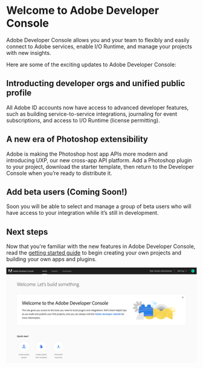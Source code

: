 # Welcome to Adobe Developer Console

Adobe Developer Console allows you and your team to flexibly and easily connect to Adobe services, enable I/O Runtime, and manage your projects with new insights. 

Here are some of the exciting updates to Adobe Developer Console:

## Introducting developer orgs and unified public profile
    
All Adobe ID accounts now have access to advanced developer features, such as building service-to-service integrations, journaling for event subscriptions, and access to I/O Runtime (license permitting).

## A new era of Photoshop extensibility 
    
Adobe is making the Photoshop host app APIs more modern and introducing UXP, our new cross-app API platform. Add a Photoshop plugin to your project, download the starter template, then return to the Developer Console when you’re ready to distribute it.

## Add beta users (Coming Soon!)

Soon you will be able to select and manage a group of beta users who will have access to your integration while it’s still in development.

## Next steps

Now that you're familiar with the new features in Adobe Developer Console, read the [getting started guide](getting-started.md) to begin creating your own projects and building your own apps and plugins.

![](images/developer-console-home.png)

